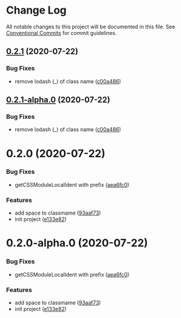 # Change Log

All notable changes to this project will be documented in this file.
See [Conventional Commits](https://conventionalcommits.org) for commit guidelines.

## [0.2.1](https://github.com/cattuan/split-bill/compare/@zpi/bundler@0.2.0...@zpi/bundler@0.2.1) (2020-07-22)


### Bug Fixes

* remove lodash (_) of class name ([c00a486](https://github.com/cattuan/split-bill/commit/c00a486ec49915f50c2177d1af6ed75d088129d5))





## [0.2.1-alpha.0](https://github.com/cattuan/split-bill/compare/@zpi/bundler@0.2.0...@zpi/bundler@0.2.1-alpha.0) (2020-07-22)


### Bug Fixes

* remove lodash (_) of class name ([c00a486](https://github.com/cattuan/split-bill/commit/c00a486ec49915f50c2177d1af6ed75d088129d5))





# 0.2.0 (2020-07-22)


### Bug Fixes

* getCSSModuleLocalIdent with prefix ([aea6fc0](https://github.com/cattuan/split-bill/commit/aea6fc06378c65a012b82f0e577c26370c91fe42))


### Features

* add space to classmame ([93aaf73](https://github.com/cattuan/split-bill/commit/93aaf737a2aaeeedcd5ee62bcc75ef8cf9834b59))
* init project ([e133e82](https://github.com/cattuan/split-bill/commit/e133e820f44e1bc113c73d5b427c3296feaa12fc))





# 0.2.0-alpha.0 (2020-07-22)


### Bug Fixes

* getCSSModuleLocalIdent with prefix ([aea6fc0](https://github.com/cattuan/split-bill/commit/aea6fc06378c65a012b82f0e577c26370c91fe42))


### Features

* add space to classmame ([93aaf73](https://github.com/cattuan/split-bill/commit/93aaf737a2aaeeedcd5ee62bcc75ef8cf9834b59))
* init project ([e133e82](https://github.com/cattuan/split-bill/commit/e133e820f44e1bc113c73d5b427c3296feaa12fc))
